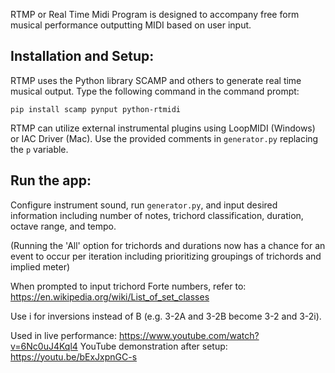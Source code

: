 RTMP or Real Time Midi Program is designed to accompany free form musical performance outputting MIDI based on user input.

## Installation and Setup:

RTMP uses the Python library SCAMP and others to generate real time musical output. Type the following command in the command prompt:

`pip install scamp pynput python-rtmidi`

RTMP can utilize external instrumental plugins using LoopMIDI (Windows) or IAC Driver (Mac). Use the provided comments in `generator.py` replacing the `p` variable.

## Run the app:

Configure instrument sound, run `generator.py`, and input desired information including number of notes, trichord classification, duration, octave range, and tempo.

(Running the 'All' option for trichords and durations now has a chance for an event to occur per iteration including prioritizing groupings of trichords and implied meter)

When prompted to input trichord Forte numbers, refer to: https://en.wikipedia.org/wiki/List_of_set_classes

Use i for inversions instead of B (e.g. 3-2A and 3-2B become 3-2 and 3-2i).

Used in live performance: https://www.youtube.com/watch?v=6Nc0uJ4Kql4
YouTube demonstration after setup: https://youtu.be/bExJxpnGC-s
